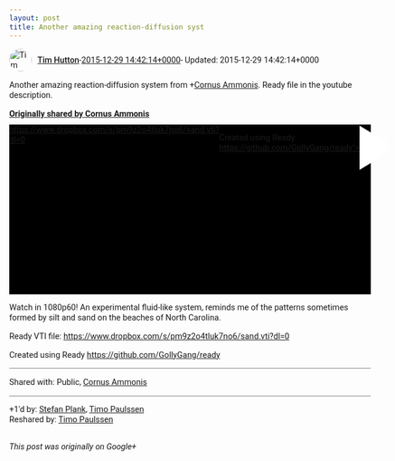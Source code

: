 ```yaml
---
layout: post
title: Another amazing reaction-diffusion syst
---
```


<html><head><meta charset="utf-8"><title>Another amazing reaction-diffusion system from &lt;span class=&quot;proflinkWrapper&quot;&gt;...</title><style>body {font: 11pt Roboto, Arial, sans-serif; max-width: 640px; margin: 24px;}.author-photo {border-radius: 50%; margin-right: 10px; width: 40px;}.author {font-weight: 500;}.main-content {margin: 15px 0 15px;}.post-title {font-weight: bold;}.location {display: block; margin-top: 15px;}.location img {float: left; margin-right: 5px; width: 20px;}.media-link {display: inline-block; max-width: 100%; vertical-align: top;}.media-link p {margin-top: 5px; max-height: 4em; overflow: scroll;}.media {max-height: 100vh; max-width: 100%;}.video-placeholder {background: black; display: flex; height: 300px; max-width: 100%; width: 640px;}.play-icon {border-bottom: 30px solid transparent; border-left: 50px solid white; border-top: 30px solid transparent; color: white; margin: auto;}.album {max-height: 800px; overflow: scroll; width: calc(100vw - 48px);}.album .media-link {margin-right: 5px; max-width: 250px;}.album .media {max-height: 250px;}.link-embed {border-top: 1px solid lightgrey; display: block; margin-top: 20px;}.link-embed img {max-width: 100%;}.inline-link-embed {display: block;}.inline-link-embed img {vertical-align: middle;}.link-title {display: inline-block; font-size: medium; font-weight: 300; padding-left: 1em;}.reshare-attribution {display: block; font-weight: bold; margin-bottom: 10px;}.poll-image {margin-bottom: 5px; max-height: 300px; max-width: 500px;}.poll-choice {align-items: center; display: flex; margin-bottom: 5px; max-width: 500px;}.poll-choice-percentage {background-color: lightblue; height: 100%; left: 0; position: absolute; z-index: -1;}.poll-choice-selected {margin-right: 5px;}.poll-choice-results {border: 1px solid lightgray; border-radius: 5px; display: flex; line-height: 40px; overflow: hidden; padding: 0 8px; position: relative;}.poll-choice-results, .poll-choice-description {flex-grow: 1; margin-right: 10px;}.poll-choice-image {width: 100%;}.poll-choice-image, .poll-choice-image img {max-height: 40px; max-width: 100px;}.poll-choice-votes {max-height: 100px; overflow: auto;}.plus-entity-embed {color: black; display: block; text-decoration: none;}.plus-entity-embed-cover-photo {max-height: 300px; max-width: 100%;}.plus-entity-embed-info {padding: 0 1em 1em;}.plus-entity-embed-info h2 {font-weight: 500; margin: 10px 0;}.plus-entity-embed-info p {font-size: small; margin: 0;}.collection-owner-avatar {border-radius: 50%; border: 2px solid white; height: 40px; margin-top: -22px;}.visibility {padding: 1em 0; border-top: 1px solid grey;}.post-activity {padding: 1em 0; border-top: 1px solid grey;}.comments {border-top: 1px solid gray; padding-top: 1em;}.comment + .comment {margin-top: 1em;}.comment .media-link, .comment .inline-link-embed {margin-top: 5px;}</style></head><body><div style="margin-bottom:1em;"><div style="display:flex; align-items:center"><img class="author-photo" src="https://lh4.googleusercontent.com/-epo4ZZKNqEw/AAAAAAAAAAI/AAAAAAAAVSU/qu3LpcHEnoQ/s64-c/photo.jpg" alt="Tim Hutton"><a href="https://plus.google.com/+TimHutton" target="_blank" class="author">Tim Hutton</a> - <a target="_blank" href="https://plus.google.com/+TimHutton/posts/QSN8pBNW9TU">2015-12-29 14:42:14+0000</a><span> - Updated: 2015-12-29 14:42:14+0000</span></div><div class="main-content">Another amazing reaction-diffusion system from <span class="proflinkWrapper"><span class="proflinkPrefix">+</span><a class="proflink bidi_isolate" href="https://plus.google.com/109972073847930001053" oid="109972073847930001053" >Cornus Ammonis</a></span>. Ready file in the youtube description.</div><div><a target="_blank" href="https://plus.google.com/+CornusAmmonis/posts/RvYDN5bxdeh" class="reshare-attribution">Originally shared by Cornus Ammonis</a><a href="https://www.youtube.com/watch?v=_2n0hLhfW6E&amp;feature=autoshare" target="_blank" class="media-link"><div class="video-placeholder" title="Watch in 1080p60! An experimental fluid-like system, reminds me of the patterns sometimes formed by silt and sand on the beaches of North Carolina. 



Ready VTI file: https://www.dropbox.com/s/pm9z2o4tluk7no6/sand.vti?dl=0

Created using Ready https://github.com/GollyGang/ready"><span class="play-icon"></span></div><p>Watch in 1080p60! An experimental fluid-like system, reminds me of the patterns sometimes formed by silt and sand on the beaches of North Carolina. 



Ready VTI file: https://www.dropbox.com/s/pm9z2o4tluk7no6/sand.vti?dl=0

Created using Ready https://github.com/GollyGang/ready</p></a></div></div><div class="visibility">Shared with: Public, <a href="https://plus.google.com/109972073847930001053">Cornus Ammonis</a></div><div class="post-activity"><div class="plus-oners">+1'd by: <a href="https://plus.google.com/+StefanPlank">Stefan Plank</a>, <a href="https://plus.google.com/+TimoPaulssen">Timo Paulssen</a></div><div class="resharers">Reshared by: <a href="https://plus.google.com/+TimoPaulssen">Timo Paulssen</a></div></div></body></html>

<i>This post was originally on Google+</i>